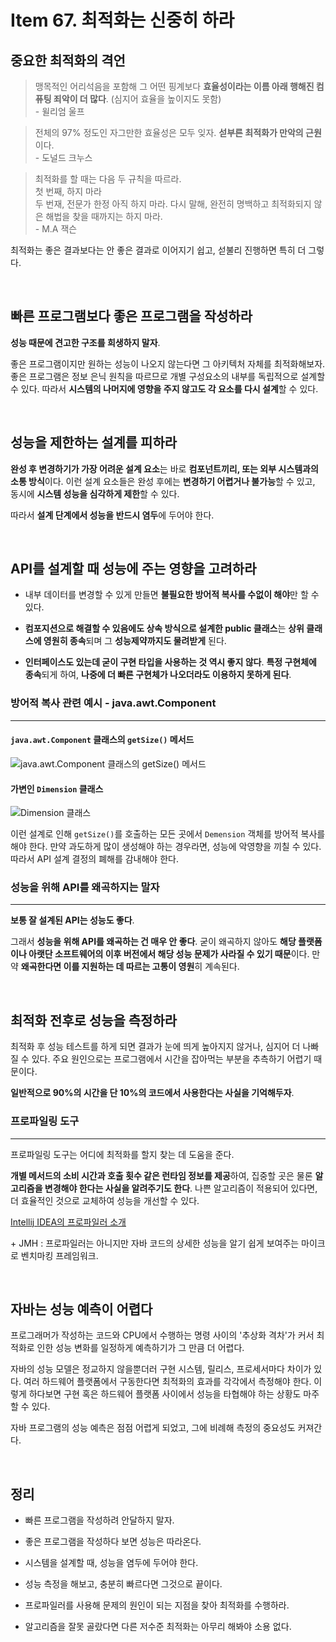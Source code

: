 # Item 67. 최적화는 신중히 하라

## 중요한 최적화의 격언 

> 맹목적인 어리석음을 포함해 그 어떤 핑계보다 **효율성이라는 이름 아래 행해진 컴퓨팅 죄악이 더 많다**. (심지어 효율을 높이지도 못함) <br>
> \- 윌리엄 울프

> 전체의 97% 정도인 자그만한 효율성은 모두 잊자. **섣부른 최적화가 만악의 근원**이다. <br>
> \- 도널드 크누스

> 최적화를 할 때는 다음 두 규칙을 따르라. <br>
> 첫 번째, 하지 마라 <br>
> 두 번재, 전문가 한정 아직 하지 마라. 다시 말해, 완전히 명백하고 최적화되지 않은 해법을 찾을 때까지는 하지 마라. <br>
> \- M.A 잭슨

최적화는 좋은 결과보다는 안 좋은 결과로 이어지기 쉽고, 섣불리 진행하면 특히 더 그렇다.

<br>

## 빠른 프로그램보다 좋은 프로그램을 작성하라

**성능 때문에 견고한 구조를 희생하지 말자**.

좋은 프로그램이지만 원하는 성능이 나오지 않는다면 그 아키텍처 자체를 최적화해보자. 좋은 프로그램은 정보 은닉 원칙을 따르므로 개별 구성요소의 내부를 독립적으로 설계할 수 있다. 따라서 **시스템의 나머지에 영향을 주지 않고도 각 요소를 다시 설계**할 수 있다.

<br>

## 성능을 제한하는 설계를 피하라

**완성 후 변경하기가 가장 어려운 설계 요소**는 바로 **컴포넌트끼리, 또는 외부 시스템과의 소통 방식**이다. 이런 설계 요소들은 완성 후에는 **변경하기 어렵거나 불가능**할 수 있고, 동시에 **시스템 성능을 심각하게 제한**할 수 있다.

따라서 **설계 단계에서 성능을 반드시 염두**에 두어야 한다.

<br>

## API를 설계할 때 성능에 주는 영향을 고려하라

- 내부 데이터를 변경할 수 있게 만들면 **불필요한 방어적 복사를 수없이 해야**만 할 수 있다.

- **컴포지션으로 해결할 수 있음에도 상속 방식으로 설계한 public 클래스**는 **상위 클래스에 영원히 종속**되며 그 **성능제약까지도 물려받게** 된다.

- **인터페이스도 있는데 굳이 구현 타입을 사용하는 것 역시 좋지 않다**. **특정 구현체에 종속**되게 하여, **나중에 더 빠른 구현체가 나오더라도 이용하지 못하게 된다**.

### 방어적 복사 관련 예시 - java.awt.Component
---

#### `java.awt.Component` 클래스의 `getSize()` 메서드

![java.awt.Component 클래스의 getSize() 메서드](https://velog.velcdn.com/images/milkskfk5677/post/c8b523f7-273e-4278-be0f-3593960ff9c4/image.png)

#### 가변인 `Dimension` 클래스

![Dimension 클래스](https://velog.velcdn.com/images/milkskfk5677/post/09485b8b-1c97-4756-9eba-0140588aed65/image.png)

이런 설계로 인해 `getSize()`를 호출하는 모든 곳에서 `Demension` 객체를 방어적 복사를 해야 한다. 만약 과도하게 많이 생성해야 하는 경우라면, 성능에 악영향을 끼칠 수 있다. 따라서 API 설계 결정의 폐해를 감내해야 한다.

### 성능을 위해 API를 왜곡하지는 말자
---

**보통 잘 설계된 API는 성능도 좋다**.

그래서 **성능을 위해 API를 왜곡하는 건 매우 안 좋다**. 굳이 왜곡하지 않아도 **해당 플랫폼이나 아랫단 소프트웨어의 이후 버전에서 해당 성능 문제가 사라질 수 있기 때문**이다. 만약 **왜곡한다면 이를 지원하는 데 따르는 고통이 영원**히 계속된다.

<br>

## 최적화 전후로 성능을 측정하라

최적화 후 성능 테스트를 하게 되면 결과가 눈에 띄게 높아지지 않거나, 심지어 더 나빠질 수 있다. 주요 원인으로는 프로그램에서 시간을 잡아먹는 부분을 추측하기 어렵기 때문이다.

**일반적으로 90%의 시간을 단 10%의 코드에서 사용한다는 사실을 기억해두자**.

### 프로파일링 도구
---

프로파일링 도구는 어디에 최적화를 할지 찾는 데 도움을 준다.

**개별 메서드의 소비 시간과 호출 횟수 같은 런타임 정보를 제공**하여, 집중할 곳은 물론 **알고리즘을 변경해야 한다는 사실을 알려주기도 한다**. 나쁜 알고리즘이 적용되어 있다면, 더 효율적인 것으로 교체하여 성능을 개선할 수 있다.

[Intellij IDEA의 프로파일러 소개](https://www.jetbrains.com/ko-kr/pages/intellij-idea-profiler/)

\+ JMH : 프로파일러는 아니지만 자바 코드의 상세한 성능을 알기 쉽게 보여주는 마이크로 벤치마킹 프레임워크. 

<br>

## 자바는 성능 예측이 어렵다

프로그래머가 작성하는 코드와 CPU에서 수행하는 명령 사이의 '추상화 격차'가 커서 최적화로 인한 성능 변화를 일정하게 예측하기가 그 만큼 더 어렵다.

자바의 성능 모델은 정교하지 않을뿐더러 구현 시스템, 릴리스, 프로세서마다 차이가 있다. 여러 하드웨어 플랫폼에서 구동한다면 최적화의 효과를 각각에서 측정해야 한다. 이렇게 하다보면 구현 혹은 하드웨어 플랫폼 사이에서 성능을 타협해야 하는 상황도 마주할 수 있다.

자바 프로그램의 성능 예측은 점점 어렵게 되었고, 그에 비례해 측정의 중요성도 커져간다.

<br>

## 정리

- 빠른 프로그램을 작성하려 안달하지 말자.

- 좋은 프로그램을 작성하다 보면 성능은 따라온다.

- 시스템을 설계할 때, 성능을 염두에 두어야 한다.

- 성능 측정을 해보고, 충분히 빠르다면 그것으로 끝이다.

- 프로파일러를 사용해 문제의 원인이 되는 지점을 찾아 최적화를 수행하라.

- 알고리즘을 잘못 골랐다면 다른 저수준 최적화는 아무리 해봐야 소용 없다.
